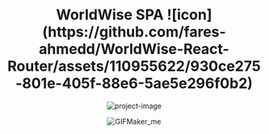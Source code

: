 <h1 align="center" id="title">WorldWise SPA ![icon](https://github.com/fares-ahmedd/WorldWise-React-Router/assets/110955622/930ce275-801e-405f-88e6-5ae5e296f0b2)
 </h1>

<p align="center"><img src="https://socialify.git.ci/fares-ahmedd/WorldWise-React-Router/image?description=1&amp;font=Inter&amp;forks=1&amp;language=1&amp;name=1&amp;owner=1&amp;stargazers=1&amp;theme=Light" alt="project-image"></p>

<div align="center">
    <img src="https://github.com/fares-ahmedd/WorldWise-React-Router/assets/110955622/d16f9e3e-425c-4191-8834-fc04eb772a0b" alt="GIFMaker_me">
</div>

